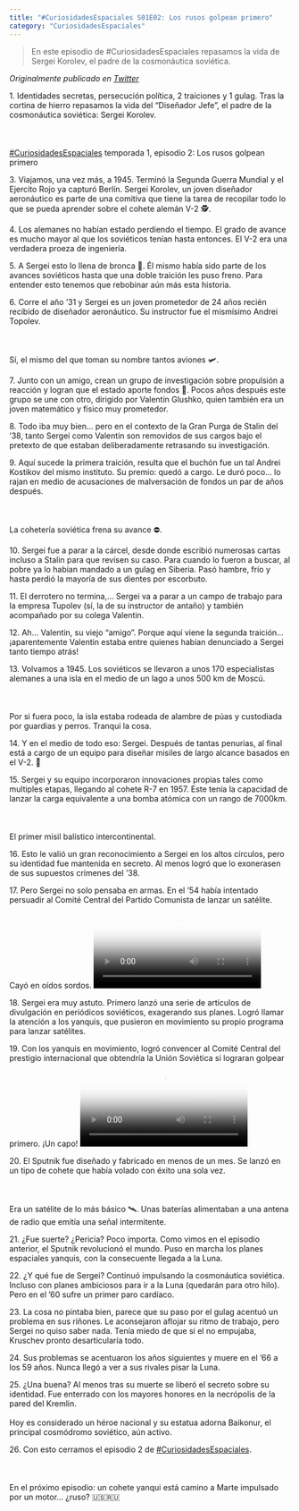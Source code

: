 ```yaml
---
title: "#CuriosidadesEspaciales S01E02: Los rusos golpean primero"
category: "CuriosidadesEspaciales"
---
```

> En este episodio de #CuriosidadesEspaciales repasamos la vida de Sergei Korolev, el padre de la cosmonáutica soviética.

*Originalmente publicado en [Twitter](https://twitter.com/guidodecaso/status/1290770767249133568)*

<div class="card-tweets" dir="auto">
    <p><span class="nop nop-start">1. </span> Identidades secretas, persecución política, 2 traiciones y 1 gulag. Tras la cortina de hierro repasamos la vida del “Diseñador Jefe”, el padre de la cosmonáutica soviética: Sergei Korolev.<br />
<br />
<br />
<br />
<a class="entity-hashtag" href="/hashtag/CuriosidadesEspaciales">#CuriosidadesEspaciales</a> temporada 1, episodio 2: Los rusos golpean primero <span class="entity-image"><a href="https://pbs.twimg.com/media/Eem9E5-WkAcFhpW.png" target="_blank"><img alt="" src="https://pbs.twimg.com/media/Eem9E5-WkAcFhpW.png" data-src="https://pbs.twimg.com/media/Eem9E5-WkAcFhpW.png"></a></span></p>
    <p><span class="nop nop-start">3. </span> Viajamos, una vez más, a 1945. Terminó la Segunda Guerra Mundial y el Ejercito Rojo ya capturó Berlín. Sergei Korolev, un joven diseñador aeronáutico es parte de una comitiva que tiene la tarea de recopilar todo lo que se pueda aprender sobre el cohete alemán V-2 🕵️. <span class="entity-image"><a href="https://pbs.twimg.com/media/Eem6ITJXsAEzVNZ.png" target="_blank"><img alt="" src="https://pbs.twimg.com/media/Eem6ITJXsAEzVNZ.png" data-src="https://pbs.twimg.com/media/Eem6ITJXsAEzVNZ.png"></a></span></p>
    <p><span class="nop nop-start">4. </span> Los alemanes no habían estado perdiendo el tiempo. El grado de avance es mucho mayor al que los soviéticos tenían hasta entonces. El V-2 era una verdadera proeza de ingeniería. <span class="entity-image"><a href="https://pbs.twimg.com/media/Eem6TSZX0AAmV-B.png" target="_blank"><img alt="" src="https://pbs.twimg.com/media/Eem6TSZX0AAmV-B.png" data-src="https://pbs.twimg.com/media/Eem6TSZX0AAmV-B.png"></a></span></p>
    <p><span class="nop nop-start">5. </span> A Sergei esto lo llena de bronca 🤬. Él mismo había sido parte de los avances soviéticos hasta que una doble traición les puso freno. Para entender esto tenemos que rebobinar aún más esta historia.</p>
    <p><span class="nop nop-start">6. </span> Corre el año ’31 y Sergei es un joven prometedor de 24 años recién recibido de diseñador aeronáutico. Su instructor fue el mismísimo Andrei Topolev. <br />
<br />
<br />
<br />
Sí, el mismo del que toman su nombre tantos aviones 🛩️. <span class="entity-image"><a href="https://pbs.twimg.com/media/Eem6h5XWoAApwZ3.png" target="_blank"><img alt="" src="https://pbs.twimg.com/media/Eem6h5XWoAApwZ3.png" data-src="https://pbs.twimg.com/media/Eem6h5XWoAApwZ3.png"></a></span></p>
    <p><span class="nop nop-start">7. </span> Junto con un amigo, crean un grupo de investigación sobre propulsión a reacción y logran que el estado aporte fondos 🚀. Pocos años después este grupo se une con otro, dirigido por Valentin Glushko, quien también era un joven matemático y físico muy prometedor.</p>
    <p><span class="nop nop-start">8. </span> Todo iba muy bien… pero en el contexto de la Gran Purga de Stalin del ’38, tanto Sergei como Valentin son removidos de sus cargos bajo el pretexto de que estaban deliberadamente retrasando su investigación.</p>
    <p><span class="nop nop-start">9. </span> Aquí sucede la primera traición, resulta que el buchón fue un tal Andrei Kostikov del mismo instituto. Su premio: quedó a cargo. Le duró poco… lo rajan en medio de acusaciones de malversación de fondos un par de años después. <br />
<br />
<br />
<br />
La cohetería soviética frena su avance ⛔.</p>
    <p><span class="nop nop-start">10. </span> Sergei fue a parar a la cárcel, desde donde escribió numerosas cartas incluso a Stalin para que revisen su caso. Para cuando lo fueron a buscar, al pobre ya lo habían mandado a un gulag en Siberia. Pasó hambre, frío y hasta perdió la mayoría de sus dientes por escorbuto. <span class="entity-image"><a href="https://pbs.twimg.com/media/Eem7aovXsAMBMIh.png" target="_blank"><img alt="" src="https://pbs.twimg.com/media/Eem7aovXsAMBMIh.png" data-src="https://pbs.twimg.com/media/Eem7aovXsAMBMIh.png"></a></span></p>
    <p><span class="nop nop-start">11. </span> El derrotero no termina,… Sergei va a parar a un campo de trabajo para la empresa Tupolev (sí, la de su instructor de antaño) y también acompañado por su colega Valentin.</p>
    <p><span class="nop nop-start">12. </span> Ah… Valentin, su viejo “amigo”. Porque aquí viene la segunda traición… ¡aparentemente Valentin estaba entre quienes habían denunciado a Sergei tanto tiempo atrás! <span class="entity-image"><a href="https://pbs.twimg.com/media/Eem7ipyXsAI0quQ.png" target="_blank"><img alt="" src="https://pbs.twimg.com/media/Eem7ipyXsAI0quQ.png" data-src="https://pbs.twimg.com/media/Eem7ipyXsAI0quQ.png"></a></span></p>
    <p><span class="nop nop-start">13. </span> Volvamos a 1945. Los soviéticos se llevaron a unos 170 especialistas alemanes a una isla en el medio de un lago a unos 500 km de Moscú. <br />
<br />
<br />
<br />
Por si fuera poco, la isla estaba rodeada de alambre de púas y custodiada por guardias y perros. Tranqui la cosa. <span class="entity-image"><a href="https://pbs.twimg.com/media/Eem7neiXsAklxkt.png" target="_blank"><img alt="" src="https://pbs.twimg.com/media/Eem7neiXsAklxkt.png" data-src="https://pbs.twimg.com/media/Eem7neiXsAklxkt.png"></a></span></p>
    <p><span class="nop nop-start">14. </span> Y en el medio de todo eso: Sergei. Después de tantas penurias, al final está a cargo de un equipo para diseñar misiles de largo alcance basados en el V-2. 🚀</p>
    <p><span class="nop nop-start">15. </span> Sergei y su equipo incorporaron innovaciones propias tales como multiples etapas, llegando al cohete R-7 en 1957. Este tenía la capacidad de lanzar la carga equivalente a una bomba atómica con un rango de 7000km.<br />
<br />
<br />
<br />
El primer misil balístico intercontinental. <span class="entity-image"><a href="https://pbs.twimg.com/media/Eem78IZXkAIozcB.png" target="_blank"><img alt="" src="https://pbs.twimg.com/media/Eem78IZXkAIozcB.png" data-src="https://pbs.twimg.com/media/Eem78IZXkAIozcB.png"></a></span></p>
    <p><span class="nop nop-start">16. </span> Esto le valió un gran reconocimiento a Sergei en los altos círculos, pero su identidad fue mantenida en secreto. Al menos logró que lo exonerasen de sus supuestos crímenes del ’38.</p>
    <p><span class="nop nop-start">17. </span> Pero Sergei no solo pensaba en armas. En el ’54 había intentado persuadir al Comité Central del Partido Comunista de lanzar un satélite. Cayó en oídos sordos. <span class="entity-video-gif"><video autoplay loop controls poster="https://pbs.twimg.com/tweet_video_thumb/Eem9NQtXYAETHTV.jpg"><source src="https://video.twimg.com/tweet_video/Eem9NQtXYAETHTV.mp4" type="video/mp4"><img alt="Simpsons Invisible Typewriter GIF" src="https://pbs.twimg.com/tweet_video_thumb/Eem9NQtXYAETHTV.jpg"></video></span></p>
    <p><span class="nop nop-start">18. </span> Sergei era muy astuto. Primero lanzó una serie de artículos de divulgación en periódicos soviéticos, exagerando sus planes. Logró llamar la atención a los yanquis, que pusieron en movimiento su propio programa para lanzar satélites.</p>
    <p><span class="nop nop-start">19. </span> Con los yanquis en movimiento, logró convencer al Comité Central del prestigio internacional que obtendría la Unión Soviética si lograran golpear primero. ¡Un capo! <span class="entity-video-gif"><video autoplay loop controls poster="https://pbs.twimg.com/tweet_video_thumb/Eem9ODhWkAAl47I.jpg"><source src="https://video.twimg.com/tweet_video/Eem9ODhWkAAl47I.mp4" type="video/mp4"><img alt="Tim And Eric Omg GIF" src="https://pbs.twimg.com/tweet_video_thumb/Eem9ODhWkAAl47I.jpg"></video></span></p>
    <p><span class="nop nop-start">20. </span> El Sputnik fue diseñado y fabricado en menos de un mes. Se lanzó en un tipo de cohete que había volado con éxito una sola vez. <br />
<br />
<br />
<br />
Era un satélite de lo más básico 🛰️. Unas baterías alimentaban a una antena de radio que emitía una señal intermitente. <span class="entity-image"><a href="https://pbs.twimg.com/media/Eem8gbGWoAEnnm8.png" target="_blank"><img alt="" src="https://pbs.twimg.com/media/Eem8gbGWoAEnnm8.png" data-src="https://pbs.twimg.com/media/Eem8gbGWoAEnnm8.png"></a></span></p>
    <p><span class="nop nop-start">21. </span> ¿Fue suerte? ¿Pericia? Poco importa. Como vimos en el episodio anterior, el Sputnik revolucionó el mundo. Puso en marcha los planes espaciales yanquis, con la consecuente llegada a la Luna.</p>
    <p><span class="nop nop-start">22. </span> ¿Y qué fue de Sergei? Continuó impulsando la cosmonáutica soviética. Incluso con planes ambiciosos para ir a la Luna (quedarán para otro hilo). Pero en el ’60 sufre un primer paro cardíaco.</p>
    <p><span class="nop nop-start">23. </span> La cosa no pintaba bien, parece que su paso por el gulag acentuó un problema en sus riñones. Le aconsejaron aflojar su ritmo de trabajo, pero Sergei no quiso saber nada. Tenía miedo de que si el no empujaba, Kruschev pronto desarticularía todo.</p>
    <p><span class="nop nop-start">24. </span> Sus problemas se acentuaron los años siguientes y muere en el ’66 a los 59 años. Nunca llegó a ver a sus rivales pisar la Luna.</p>
    <p><span class="nop nop-start">25. </span> ¿Una buena? Al menos tras su muerte se liberó el secreto sobre su identidad. Fue enterrado con los mayores honores en la necrópolis de la pared del Kremlin.<br />
<br />
Hoy es considerado un héroe nacional y su estatua adorna Baikonur, el principal cosmódromo soviético, aún activo. <span class="entity-image"><a href="https://pbs.twimg.com/media/Eem82LwWsAQwuce.png" target="_blank"><img alt="" src="https://pbs.twimg.com/media/Eem82LwWsAQwuce.png" data-src="https://pbs.twimg.com/media/Eem82LwWsAQwuce.png"></a></span></p>
    <p><span class="nop nop-start">26. </span> Con esto cerramos el episodio 2 de <a class="entity-hashtag" href="/hashtag/CuriosidadesEspaciales">#CuriosidadesEspaciales</a>.<br />
<br />
<br />
<br />
En el próximo episodio: un cohete yanqui está camino a Marte impulsado por un motor… ¿ruso? 🇺🇸🇷🇺</p>
</div>

